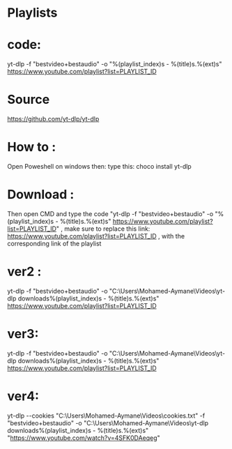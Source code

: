 # Playlists
# code:
yt-dlp -f "bestvideo+bestaudio" -o "%(playlist_index)s - %(title)s.%(ext)s" https://www.youtube.com/playlist?list=PLAYLIST_ID
# Source
https://github.com/yt-dlp/yt-dlp
# How to :
Open Poweshell on windows then: type this: choco install yt-dlp
# Download :
Then open CMD and type the code "yt-dlp -f "bestvideo+bestaudio" -o "%(playlist_index)s - %(title)s.%(ext)s" https://www.youtube.com/playlist?list=PLAYLIST_ID" , make sure to replace this link: https://www.youtube.com/playlist?list=PLAYLIST_ID , with the corresponding link of the playlist

# ver2 :
yt-dlp -f "bestvideo+bestaudio" -o "C:\Users\Mohamed-Aymane\Videos\yt-dlp downloads\%(playlist_index)s - %(title)s.%(ext)s" https://www.youtube.com/playlist?list=PLAYLIST_ID

# ver3:
yt-dlp -f "bestvideo+bestaudio" -o "C:\Users\Mohamed-Aymane\Videos\yt-dlp downloads\%(playlist_index)s - %(title)s.%(ext)s" https://www.youtube.com/playlist?list=PLAYLIST_ID

# ver4:
yt-dlp --cookies "C:\Users\Mohamed-Aymane\Videos\cookies.txt" -f "bestvideo+bestaudio" -o "C:\Users\Mohamed-Aymane\Videos\yt-dlp downloads\%(playlist_index)s - %(title)s.%(ext)s" "https://www.youtube.com/watch?v=4SFK0DAeqeg"
